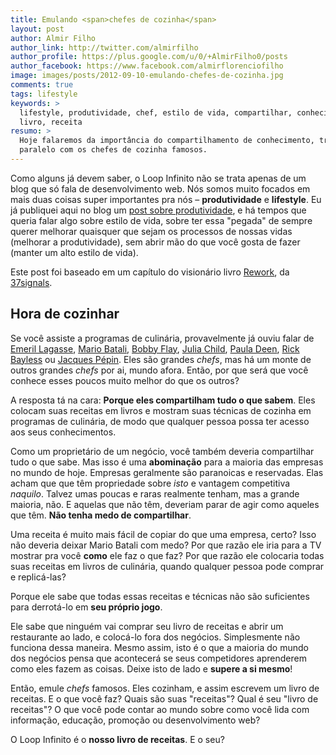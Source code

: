 ```yaml
---
title: Emulando <span>chefes de cozinha</span>
layout: post
author: Almir Filho
author_link: http://twitter.com/almirfilho
author_profile: https://plus.google.com/u/0/+AlmirFilho0/posts
author_facebook: https://www.facebook.com/almirflorenciofilho
image: images/posts/2012-09-10-emulando-chefes-de-cozinha.jpg
comments: true
tags: lifestyle
keywords: >
  lifestyle, produtividade, chef, estilo de vida, compartilhar, conhecimento,
  livro, receita
resumo: >
  Hoje falaremos da importância do compartilhamento de conhecimento, traçando um
  paralelo com os chefes de cozinha famosos.
---
```


Como alguns já devem saber, o Loop Infinito não se trata apenas de um blog que só
fala de desenvolvimento web. Nós somos muito focados em mais duas coisas super importantes
pra nós – **produtividade** e **lifestyle**.
Eu já publiquei aqui no blog um [post sobre produtividade](http://d.pr/dufl "Saiba a hora de ejetar"),
e há tempos que queria falar algo sobre estilo de vida, sobre ter essa "pegada" de sempre
querer melhorar quaisquer que sejam os processos de nossas vidas (melhorar a produtividade),
sem abrir mão do que você gosta de fazer (manter um alto estilo de vida).

Este post foi baseado em um capítulo do visionário livro [Rework](http://37signals.com/rework "Livro Rework"),
da [37signals](http://37signals.com "37signals").

## Hora de cozinhar

Se você assiste a programas de culinária, provavelmente já ouviu falar de
[Emeril Lagasse](http://en.wikipedia.org/wiki/Emeril_Lagasse "Emeril Lagasse"),
[Mario Batali](http://en.wikipedia.org/wiki/Mario_Batali "Mario Batali"),
[Bobby Flay](http://en.wikipedia.org/wiki/Bobby_Flay "Bobby Flay"),
[Julia Child](http://en.wikipedia.org/wiki/Julia_Child "Julia Child"),
[Paula Deen](http://en.wikipedia.org/wiki/Paula_Deen "Paula Deen"),
[Rick Bayless](http://en.wikipedia.org/wiki/Rick_Bayless "Rick Bayless") ou
[Jacques Pépin](http://en.wikipedia.org/wiki/Jacques_P%C3%A9pin "Jacques Pépin").
Eles são grandes *chefs*, mas há um monte de outros grandes *chefs* por ai, mundo afora.
Então, por que será que você conhece esses poucos muito melhor do que os outros?

A resposta tá na cara: **Porque eles compartilham tudo o que sabem**.
Eles colocam suas receitas em livros e mostram suas técnicas de cozinha em programas de
culinária, de modo que qualquer pessoa possa ter acesso aos seus conhecimentos.

Como um proprietário de um negócio, você também deveria compartilhar tudo o que sabe.
Mas isso é uma **abominação** para a maioria das empresas no mundo de hoje.
Empresas geralmente são paranoicas e reservadas.
Elas acham que que têm propriedade sobre *isto* e vantagem competitiva *naquilo*.
Talvez umas poucas e raras realmente tenham, mas a grande maioria, não.
E aquelas que não têm, deveriam parar de agir como aqueles que têm.
**Não tenha medo de compartilhar**.

Uma receita é muito mais fácil de copiar do que uma empresa, certo?
Isso não deveria deixar Mario Batali com medo?
Por que razão ele iria para a TV mostrar pra você **como** ele faz o que faz?
Por que razão ele colocaria todas suas receitas em livros de culinária, quando qualquer pessoa pode
comprar e replicá-las?

Porque ele sabe que todas essas receitas e técnicas não são suficientes para derrotá-lo em
**seu próprio jogo**.

Ele sabe que ninguém vai comprar seu livro de receitas e abrir um restaurante ao lado,
e colocá-lo fora dos negócios. Simplesmente não funciona dessa maneira.
Mesmo assim, isto é o que a maioria do mundo dos negócios pensa que acontecerá se seus
competidores aprenderem como eles fazem as coisas. Deixe isto de lado e **supere a si mesmo**!

Então, emule *chefs* famosos. Eles cozinham, e assim escrevem um livro de receitas.
E o que você faz? Quais são suas "receitas"? Qual é seu "livro de receitas"?
O que você pode contar ao mundo sobre como você lida com informação, educação, promoção ou desenvolvimento web?

O Loop Infinito é o **nosso livro de receitas**. E o seu?